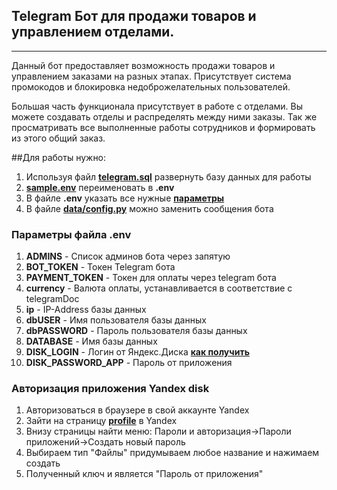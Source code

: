 Telegram Бот для продажи товаров и управлением отделами.
--------
***
Данный бот предоставляет возможность продажи товаров и управлением заказами на разных этапах.
Присутствует система промокодов и блокировка недоброжелательных пользователей.

Большая часть функционала присутствует в работе с отделами. Вы можете создавать отделы и распределять между ними заказы.
Так же просматривать все выполненные работы сотрудников и формировать из этого общий заказ.

##Для работы нужно:
1. Используя файл [**telegram.sql**](https://github.com/StounhandJ/telegram-sales-bot/blob/master/telegram.sql) развернуть базу данных для работы
1. [**sample.env**](https://github.com/StounhandJ/telegram-sales-bot/blob/master/sample.env) переименовать в **.env**
1. В файле **.env** указать все нужные [**параметры**](#параметры-файла-env)
1. В файле [**data/config.py**](https://github.com/StounhandJ/telegram-sales-bot/blob/master/data/config.py) можно заменить сообщения бота
  
### Параметры файла .env
1. **ADMINS** - Список админов бота через запятую
1. **BOT_TOKEN** - Токен Telegram бота
1. **PAYMENT_TOKEN** - Токен для оплаты через telegram бота
1. **currency** - Валюта оплаты, устанавливается в соответствие с telegramDoc
1. **ip** - IP-Address базы данных
1. **dbUSER** - Имя пользователя базы данных
1. **dbPASSWORD** - Пароль пользователя базы данных
1. **DATABASE** - Имя базы данных
1. **DISK_LOGIN** - Логин от Яндекс.Диска [**как получить**](#авторизация-приложения-yandex-disk)
1. **DISK_PASSWORD_APP** - Пароль от приложения

### Авторизация приложения Yandex disk
1. Авторизоваться в браузере в свой аккаунте Yandex
1. Зайти на страницу [**profile**](https://passport.yandex.ru/profile) в Yandex
1. Внизу страницы найти меню: Пароли и авторизация->Пароли приложений->Создать новый пароль
1. Выбираем тип "Файлы" придумываем любое название и нажимаем создать
1. Полученный ключ и является "Пароль от приложения"

